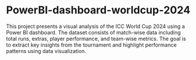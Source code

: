 # PowerBI-dashboard-worldcup-2024
This project presents a visual analysis of the ICC World Cup 2024 using a Power BI dashboard. The dataset consists of match-wise data including total runs, extras, player performance, and team-wise metrics. The goal is to extract key insights from the tournament and highlight performance patterns using data visualization.
